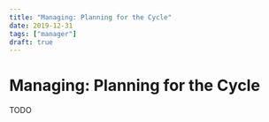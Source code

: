 ```yaml
---
title: "Managing: Planning for the Cycle"
date: 2019-12-31
tags: ["manager"]
draft: true
---
```


# Managing: Planning for the Cycle

TODO
